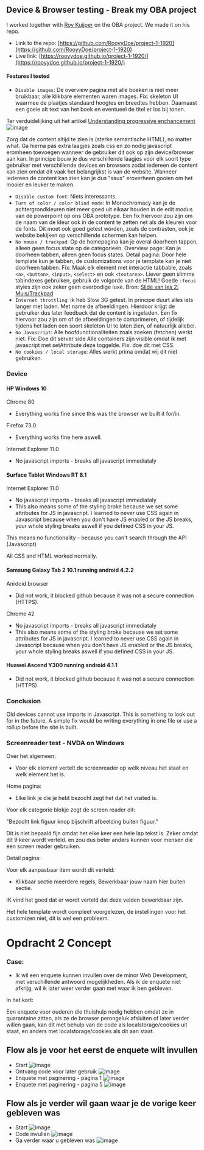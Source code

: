 ## Device & Browser testing - Break my OBA project

I worked together with [Roy Kuijper](https://github.com/RooyyDoe) on the OBA project. We made it on his repo. 
* Link to the repo: 
[https://github.com/RooyyDoe/project-1-1920](https://github.com/RooyyDoe/project-1-1920)
* Live link: [https://rooyydoe.github.io/project-1-1920/](https://rooyydoe.github.io/project-1-1920/)

#### Features I tested

- `Disable images`: De overview pagina met alle boeken is niet meer bruikbaar, alle klikbare elementen waren images. 
Fix: skeleton UI waarmee de plaatjes standaard hoogtes en breedtes hebben. Daarnaast een goeie alt text van het boek en eventueel de titel er los bij tonen.

Ter verduidelijking uit het artikel [Understanding progressive enchancement](https://alistapart.com/article/understandingprogressiveenhancement/)
![image](https://user-images.githubusercontent.com/45566396/76616854-43911b80-6525-11ea-9524-85185dade834.png)

Zorg dat de content altijd te zien is (sterke semantische HTML), no matter what. Ga hierna pas extra laagjes zoals css en zo nodig javascript eromheen toevoegen wanneer de gebruiker dit ook op zijn device/browser aan kan. In principe bouw je dus verschillende laagjes voor elk soort type gebruiker met verschillende devices en browsers zodat iedereen de content kan zien omdat dit vaak het belangrijkst is van de website. Wanneer iedereen de content kan zien kan je dus "saus" eroverheen gooien om het mooier en leuker te maken.

- `Disable custom font`: Niets interessants.
- `Turn of color / color blind mode`: In Monochromacy kan je de achtergrondkleuren niet meer goed uit elkaar houden in de edit modus van de powerpoint op ons OBA prototype.
Een fix hiervoor zou zijn om de naam van de kleur ook in de content te zetten net als de kleuren voor de fonts. Dit moet ook goed getest worden, zoals de contrasten, ook je website bekijken op verschillende schermen kan helpen.
- `No mouse / trackpad`: Op de homepagina kan je overal doorheen tappen, alleen geen focus state op de categorieën. Overview page: Kan je doorheen tabben, alleen geen focus states. Detail pagina: Door hele template kun je tabben, de customizations voor je template kan je niet doorheen tabben.
Fix: Maak elk element met interactie tabbable, zoals `<a>`, `<button>`, `<input>`, `<select>` en ook `<textarea>`. Liever geen slimme tabindexes gebruiken, gebruik de volgorde van de HTML! Goede `:focus` styles zijn ook zeker geen overbodige luxe. Bron: [Slide van les 2: Muis/Trackpad](https://github.com/cmda-minor-web/browser-technologies-1920/blob/master/slides/BT1920%20College%20Les2%20-%20Progressive%20Enhancement.pdf)
- `Internet throttling`: Ik heb Slow 3G getest. In principe duurt alles iets langer met laden. Met name de afbeeldingen. Hierdoor krijgt de gebruiker dus later feedback dat de content is ingeladen. Een fix hiervoor zou zijn om of de afbeeldingen te comprimeren, of tijdelijk tijdens het laden een soort skeleton UI te laten zien, of natuurlijk allebei.
- `No Javascript`: Alle hoofdunctionaliteiten zoals zoeken (fetchen) werkt niet.
Fix: Doe dit server side 
Alle containers zijn visible omdat ik met javascript met setAttribute deze toggelde. 
Fix: doe dit met CSS.
- `No cookies / local storage`: Alles werkt prima omdat wij dit niet gebruiken.

### Device

#### HP Windows 10
Chrome 80
- Everything works fine since this was the browser we built it for/in.

Firefox 73.0
- Everything works fine here aswell.

Internet Explorer 11.0
- No javascript imports - breaks all javascript immediataly

#### Surface Tablet Windows RT 8.1
Internet Explorer 11.0
- No javascript imports - breaks all javascript immediataly
- This also means some of the styling broke because we set some attributes for JS in javascript. I learned to never use CSS again in Javascript because when you don't have JS enabled or the JS breaks, your whole styling breaks aswell if you defined CSS in your JS.

This means no functionality - because you can't search through the API (Javascript)

All CSS and HTML worked normally.

#### Samsung Galaxy Tab 2 10.1 running android 4.2.2
Anrdoid browser

* Did not work, it blocked github because it was not a secure connection (HTTPS).

Chrome 42 
- No javascript imports - breaks all javascript immediataly
- This also means some of the styling broke because we set some attributes for JS in javascript. I learned to never use CSS again in Javascript because when you don't have JS enabled or the JS breaks, your whole styling breaks aswell if you defined CSS in your JS.

#### Huawei Ascend Y300 running android 4.1.1
* Did not work, it blocked github because it was not a secure connection (HTTPS).

### Conclusion

Old devices cannot use imports in Javascript. This is something to look out for in the future. A simple fix would be writing everything in one file or use a rollup before the site is built.

### Screenreader test - NVDA on Windows 
Over het algemeen:

* Voor elk element vertelt de screenreader op welk niveau het staat en welk element het is. 

Home pagina:

* Elke link je die je hebt bezocht zegt het dat het visited is.

Voor elk categorie blokje zegt de screen reader dit:

"Bezocht link figuur knop bijschrift afbeelding buiten figuur."

Dit is niet bepaald fijn omdat het elke keer een hele lap tekst is. Zeker omdat dit 9 keer wordt verteld. en zou dus beter anders kunnen voor mensen die een screen reader gebruiken.

Detail pagina:

Voor elk aanpasbaar item wordt dit verteld:
* Klikbaar sectie meerdere regels, Bewerkbaar jouw naam hier buiten sectie.

IK vind het goed dat er wordt verteld dat deze velden bewerkbaar zijn.

Het hele template wordt compleet voorgelezen, de instellingen voor het customizen niet, dit is wel een probleem.

# Opdracht 2 Concept

### Case:
- Ik wil een enquete kunnen invullen over de minor Web Development, met verschillende antwoord mogelijkheden. Als ik de enquete niet afkrijg, wil ik later weer verder gaan met waar ik ben gebleven.

In het kort:

Een enquete voor ouderen die thuishulp nodig hebben omdat ze in quarantaine zitten, als ze de browser perongeluk afsluiten of later verder willen gaan, kan dit met behulp van de code als localstorage/cookies uit staat, en anders met localstorage/cookies als dit aan staat.

## Flow als je voor het eerst de enquete wilt invullen
- Start 
![image](https://user-images.githubusercontent.com/45566396/76961895-80428580-691e-11ea-8420-9130c635dfc1.png)
- Ontvang code voor later gebruik
![image](https://user-images.githubusercontent.com/45566396/76961920-8b95b100-691e-11ea-981c-cab41e67a693.png)
- Enquete met paginering - pagina 1
![image](https://user-images.githubusercontent.com/45566396/76961935-918b9200-691e-11ea-84c9-43fca52cd297.png)
- Enquete met paginering - pagina 5
![image](https://user-images.githubusercontent.com/45566396/76961947-97817300-691e-11ea-91b2-be971de64436.png)

## Flow als je verder wil gaan waar je de vorige keer gebleven was
- Start
![image](https://user-images.githubusercontent.com/45566396/76961895-80428580-691e-11ea-8420-9130c635dfc1.png)
- Code invullen
![image](https://user-images.githubusercontent.com/45566396/76962045-c0096d00-691e-11ea-9ce4-b09a8b569a5b.png)
- Ga verder waar u gebleven was
![image](https://user-images.githubusercontent.com/45566396/76962051-c3045d80-691e-11ea-916e-a2fd2744b9f0.png)